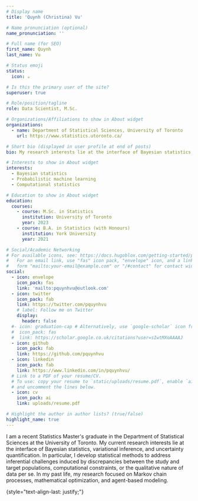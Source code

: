 ```yaml
---
# Display name
title: 'Quynh (Christina) Vu'

# Name pronunciation (optional)
name_pronunciation: ''

# Full name (for SEO)
first_name: Quynh 
last_name: Vu

# Status emoji
status:
  icon: ☕️

# Is this the primary user of the site?
superuser: true

# Role/position/tagline
role: Data Scientist, M.Sc.

# Organizations/Affiliations to show in About widget
organizations:
  - name: Department of Statistical Sciences, University of Toronto
    url: https://www.statistics.utoronto.ca/

# Short bio (displayed in user profile at end of posts)
bio: My research interests lie at the interface of Bayesian statistics, variational methods in statistical inference, and uncertainty quantification.

# Interests to show in About widget
interests:
  - Bayesian statistics 
  - Probabilistic machine learning
  - Computational statistics

# Education to show in About widget
education:
  courses:
    - course: M.Sc. in Statistics
      institution: University of Toronto
      year: 2023
    - course: B.A. in Statistics (with Honours)
      institution: York University
      year: 2021

# Social/Academic Networking
# For available icons, see: https://docs.hugoblox.com/getting-started/page-builder/#icons
#   For an email link, use "fas" icon pack, "envelope" icon, and a link in the
#   form "mailto:your-email@example.com" or "/#contact" for contact widget.
social:
  - icon: envelope
    icon_pack: fas
    link: 'mailto:pquynhvu@outlook.com'
  - icon: twitter
    icon_pack: fab
    link: https://twitter.com/pquynhvu
    # label: Follow me on Twitter
    display:
      header: false
  #- icon: graduation-cap # Alternatively, use `google-scholar` icon from `ai` icon pack
  #  icon_pack: fas
  #  link: https://scholar.google.co.uk/citations?user=sIwtMXoAAAAJ
  - icon: github
    icon_pack: fab
    link: https://github.com/pquynhvu
  - icon: linkedin
    icon_pack: fab
    link: https://www.linkedin.com/in/pquynhvu/
  # Link to a PDF of your resume/CV.
  # To use: copy your resume to `static/uploads/resume.pdf`, enable `ai` icons in `params.yaml`,
  # and uncomment the lines below.
  - icon: cv
    icon_pack: ai
    link: uploads/resume.pdf

# Highlight the author in author lists? (true/false)
highlight_name: true
---
```


I am a recent Statistics Master's graduate in the Department of Statistical Sciences at the University of Toronto. My current research interests lie at the interface of Bayesian statistics, variational inference, and uncertainty quantification. In particular, I develop statistical methods to address inferential challenges induced by discrepancies between the study and target populations, computational constraints, or the qualitative nature of data per se. In my past life, my research focused on Markov chain processes, mathematical optimization, and agent-based modeling.

{style="text-align-last: justify;"}
